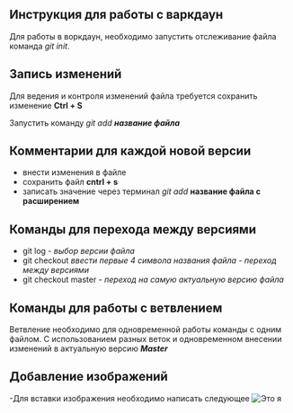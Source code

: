 ## Инструкция для работы с варкдаун
Для работы в воркдаун, необходимо запустить отслеживание файла команда *git init*.
## Запись изменений 
Для ведения и контроля изменений файла требуется сохранить изменение **Ctrl + S**

Запустить команду *git add **название файла***

## Комментарии для каждой новой версии

* внести изменения в файле
* сохранить файл **cntrl + s** 
* записать значение через терминал *git add* **название файла с расширением**

## Команды для перехода между версиями
* git log - *выбор версии файла*
* git checkout *ввести первые 4 символа названия файла* - *переход между версиями*
* git checkout master - *переход на самую актуальную версию файла*
## Команды для работы с ветвлением
Ветвление необходимо для одновременной работы команды с одним файлом. С использованием разных веток и одновременном внесении изменений в актуальную версию _**Master**_ 
## Добавление изображений

-Для вставки изображения необходимо написать следующее
![Это я](photo_2022-08-29_17-17-25.jpg)
